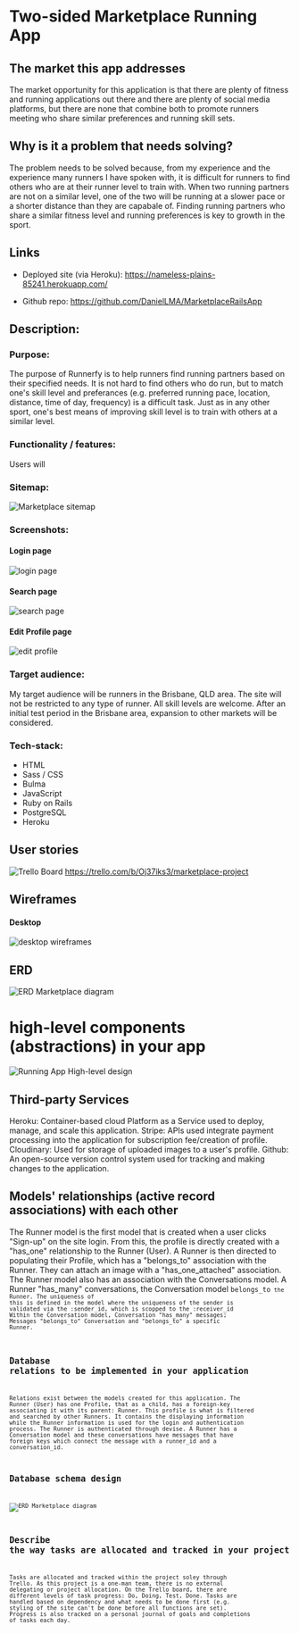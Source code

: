 # Two-sided Marketplace Running App

## The market this app addresses

The market opportunity for this application is that there are plenty of fitness and running applications out there and there are plenty of social media platforms, but there are none that combine both to promote runners meeting who share similar preferences and running skill sets. 

## Why is it a problem that needs solving?

The problem needs to be solved because, from my experience and the experience many runners I have spoken with, it is difficult for runners to find others who are at their runner level to train with. When two running partners are not on a similar level, one of the two will be running at a slower pace or a shorter distance than they are capabale of. Finding running partners who share a similar fitness level and running preferences is key to growth in the sport. 

## Links
    
- Deployed site (via Heroku): https://nameless-plains-85241.herokuapp.com/

- Github repo: https://github.com/DanielLMA/MarketplaceRailsApp

## Description:

### Purpose:

The purpose of Runnerfy is to help runners find running partners based on their specified needs. It is not hard to find others who do run, but to match one's skill level and preferances (e.g. preferred running pace, location, distance, time of day, frequency) is a difficult task. Just as in any other sport, one's best means of improving skill level is to train with others at a similar level. 

### Functionality / features:

Users will 

### Sitemap:

![Marketplace sitemap](docs/runningapp_sitemap.jpg )

### Screenshots:

#### Login page
![login page](docs/login_page.png )

#### Search page
![search page](docs/search_runners.png )

#### Edit Profile page
![edit profile](docs/edit_screen.png )


### Target audience:

My target audience will be runners in the Brisbane, QLD area. The site will not be restricted to any type of runner. All skill levels are welcome. After an initial test period in the Brisbane area, expansion to other markets will be considered. 

### Tech-stack:

- HTML
- Sass / CSS
- Bulma
- JavaScript
- Ruby on Rails
- PostgreSQL
- Heroku

## User stories 

![Trello Board](docs/user_stories.png )
https://trello.com/b/Oj37iks3/marketplace-project


## Wireframes

#### Desktop 
![desktop wireframes](docs/desktop_wireframes.jpg )

## ERD

![ERD Marketplace diagram](docs/ERD_Marketplace_App.jpg )

# high-level components (abstractions) in your app

![Running App High-level design](docs/highlevel_design.jpg )

## Third-party Services 

Heroku: Container-based cloud Platform as a Service used to deploy, manage, and scale this application. 
Stripe: APIs used integrate payment processing into the application for subscription fee/creation of profile. 
Cloudinary: Used for storage of uploaded images to a user's profile. 
Github:  An open-source version control system used for tracking and making changes to the application. 


##  Models' relationships (active record associations) with each other

The Runner model is the first model that is created when a user clicks "Sign-up" on the site login. From this, the profile is directly created with a "has_one" relationship to the Runner (User). A Runner is then directed to populating their Profile, which has a "belongs_to" association with the Runner. They can attach an image with a "has_one_attached" association. The Runner model also has an association with the Conversations model. A Runner "has_many" conversations, the Conversation model <code>belongs_to<code> the Runner. The uniqueness of this is defined in the model where the uniqueness of the sender is validated via the :sender_id, which is scopped to the :receiver_id Within the Conversation model, Conversation "has_many" messages; Messages "belongs_to" Conversation and "belongs_to" a specific Runner. 

## Database relations to be implemented in your application

Relations exist between the models created for this application. The Runner (User) has one Profile, that as a child, has a foreign-key associating it with its parent: Runner. This profile is what is filtered and searched by other Runners. It contains the displaying information while the Runner information is used for the login and authentication process. The Runner is authenticated through devise. A Runner has a Conversation model and these conversations have messages that have foreign keys which connect the message with a runner_id and a conversation_id. 

## Database schema design

![ERD Marketplace diagram](docs/ERD_Marketplace_App.jpg )

## Describe the way tasks are allocated and tracked in your project

Tasks are allocated and tracked within the project soley through Trello. As this project is a one-man team, there is no external delegating or project allocation. On the Trello board, there are different levels of task progress: Do, Doing, Test, Done. Tasks are handled based on dependency and what needs to be done first (e.g. styling of the site can't be done before all functions are set). Progress is also tracked on a personal journal of goals and completions of tasks each day. 


